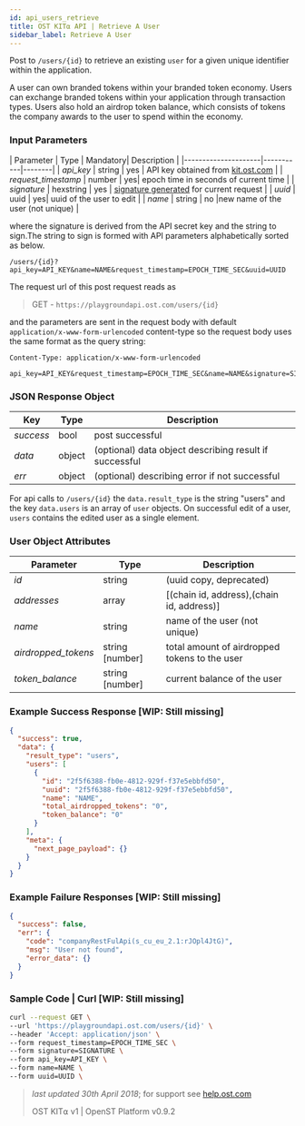 ```yaml
---
id: api_users_retrieve
title: OST KIT⍺ API | Retrieve A User
sidebar_label: Retrieve A User
---
```


Post to `/users/{id}` to retrieve an existing `user` for a given unique identifier within the application.

A user can own branded tokens within your branded token economy.  Users can exchange branded tokens within your application through transaction types.  Users also hold an airdrop token balance, which consists of tokens the company awards to the user to spend within the economy.

### Input Parameters

| Parameter           | Type      | Mandatory| Description  |
|---------------------|-----------|--------|
| _api_key_           | string    | yes | API key obtained from [kit.ost.com](https://kit.ost.com) |
| _request_timestamp_ | number    | yes| epoch time in seconds of current time |
| _signature_         | hexstring | yes | [<u>signature generated</u>](2_98_API_AUTHENTICATION.md) for current request |
| _uuid_              | uuid      | yes| uuid of the user to edit |
| _name_              | string    | no |new name of the user (not unique) |

where the signature is derived from the API secret key and the string to sign.The string to sign is formed with API parameters alphabetically sorted as below.

`/users/{id}?api_key=API_KEY&name=NAME&request_timestamp=EPOCH_TIME_SEC&uuid=UUID`

The request url of this post request reads as

> GET - `https://playgroundapi.ost.com/users/{id}`

and the parameters are sent in the request body with default `application/x-www-form-urlencoded` content-type so the request body uses the same format as the query string:

```
Content-Type: application/x-www-form-urlencoded

api_key=API_KEY&request_timestamp=EPOCH_TIME_SEC&name=NAME&signature=SIGNATURE&uuid=UUID

```
### JSON Response Object

| Key        | Type   | Description      |
|------------|--------|------------|
| _success_  | bool   | post successful |
| _data_     | object | (optional) data object describing result if successful   |
| _err_      | object | (optional) describing error if not successful |

For api calls to `/users/{id}` the `data.result_type` is the string "users"
and the key `data.users` is an array of `user` objects.
On successful edit of a user, `users` contains the edited user as a single element.

### User Object Attributes

| Parameter | Type   | Description  |
|-----------|--------|--------|
| _id_      | string | (uuid copy, deprecated) |
| _addresses_    | array | [(chain id, address),(chain id, address)]  |
| _name_    | string | name of the user (not unique) |
| _airdropped_tokens_ | string [number] | total amount of airdropped tokens to the user |
| _token_balance_           | string [number] | current balance of the user  |

### Example Success Response [WIP: Still missing]

```json
{
  "success": true,
  "data": {
    "result_type": "users",
    "users": [
      {
        "id": "2f5f6388-fb0e-4812-929f-f37e5ebbfd50",
        "uuid": "2f5f6388-fb0e-4812-929f-f37e5ebbfd50",
        "name": "NAME",
        "total_airdropped_tokens": "0",
        "token_balance": "0"
      }
    ],
    "meta": {
      "next_page_payload": {}
    }
  }
}
```

### Example Failure Responses [WIP: Still missing]

```json
{
  "success": false,
  "err": {
    "code": "companyRestFulApi(s_cu_eu_2.1:rJOpl4JtG)",
    "msg": "User not found",
    "error_data": {}
  }
}
```

### Sample Code | Curl [WIP: Still missing]
```bash
curl --request GET \
--url 'https://playgroundapi.ost.com/users/{id}' \
--header 'Accept: application/json' \
--form request_timestamp=EPOCH_TIME_SEC \
--form signature=SIGNATURE \
--form api_key=API_KEY \
--form name=NAME \
--form uuid=UUID \
```

>_last updated 30th April 2018_; for support see [help.ost.com](help.ost.com)
>
> OST KIT⍺ v1 | OpenST Platform v0.9.2
